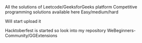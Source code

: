 All the solutions of Leetcode/GeeksforGeeks platform
Competitive programming solutions available here
Easy/medium/hard

Will start upload it 


Hacktoberfest is started so look into my repository
WeBeginners-Community/GGExtensions 

